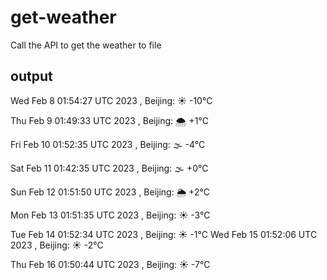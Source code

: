 # get-weather

Call the API to get the weather to file

## output

Wed Feb  8 01:54:27 UTC 2023 , Beijing: ☀️   -10°C

Thu Feb  9 01:49:33 UTC 2023 , Beijing: 🌨  +1°C

Fri Feb 10 01:52:35 UTC 2023 , Beijing: 🌫  -4°C

Sat Feb 11 01:42:35 UTC 2023 , Beijing: 🌫  +0°C

Sun Feb 12 01:51:50 UTC 2023 , Beijing: 🌦   +2°C

Mon Feb 13 01:51:35 UTC 2023 , Beijing: ☀️   -3°C

Tue Feb 14 01:52:34 UTC 2023 , Beijing: ☀️   -1°C
Wed Feb 15 01:52:06 UTC 2023 , Beijing: ☀️   -2°C


Thu Feb 16 01:50:44 UTC 2023 , Beijing: ☀️   -7°C


